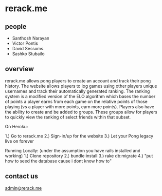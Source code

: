 rerack.me
=========

people
------
+ Santhosh Narayan
+ Victor Pontis
+ David Sessoms
+ Sashko Stubailo


overview
--------

rerack.me allows pong players to create an account and track their pong history. The website allows players to log games using other players unique usernames and track their automatically generated ranking. The ranking system is a modified version of the ELO algorithm which bases the number of points a player earns from each game on the relative points of those playing (vs a player with more points, earn more points). Players also have the ability to create and be added to groups. These groups allow for players to quickly view the ranking of select friends within that subset. 

On Heroku: 

1.) Go to rerack.me
2.) Sign-in/up for the website
3.) Let your Pong legacy live on forever

Running Locally: (under the assumption you have rails installed and working)
1.) Clone repository
2.) bundle install
3.) rake db:migrate
4.) "put how to seed the database cause i dont know how to"


contact us
----------

admin@rerack.me
